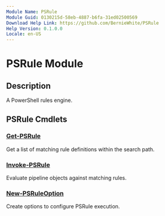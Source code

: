 ```yaml
---
Module Name: PSRule
Module Guid: 0130215d-58eb-4887-b6fa-31ed02500569
Download Help Link: https://github.com/BernieWhite/PSRule
Help Version: 0.1.0.0
Locale: en-US
---
```


# PSRule Module

## Description

A PowerShell rules engine.

## PSRule Cmdlets

### [Get-PSRule](Get-PSRule.md)

Get a list of matching rule definitions within the search path.

### [Invoke-PSRule](Invoke-PSRule.md)

Evaluate pipeline objects against matching rules.

### [New-PSRuleOption](New-PSRuleOption.md)

Create options to configure PSRule execution.
